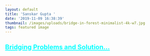 ```yaml
---
layout: default
title: 'Sanskar Gupta '
date: '2019-11-09 16:38:39'
thumbnail: /images/uploads/bridge-in-forest-minimalist-4k-w7.jpg
tags: featured image
---
```

## <font color="cyan"><u>**Bridging Problems and Solution...**
